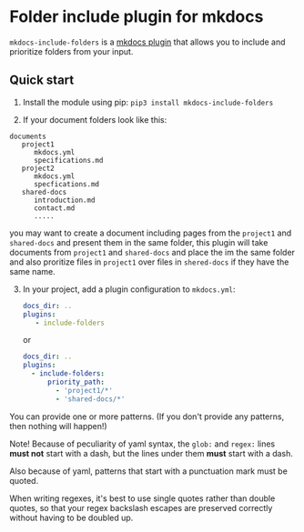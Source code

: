 # Folder include plugin for mkdocs

<!--This repo was forked from [mkdocs-include](https://github.com/RedisLabs/mkdocs-include) plugin.-->

`mkdocs-include-folders` is a
[mkdocs plugin](http://www.mkdocs.org/user-guide/plugins/) that allows you
to include and prioritize folders from your input. 

## Quick start

1. Install the module using pip: `pip3 install mkdocs-include-folders`

2. If your document folders look like this:
```
documents
   project1
      mkdocs.yml
      specifications.md
   project2
      mkdocs.yml
      specfications.md
   shared-docs
      introduction.md
      contact.md
      .....
```
you may want to create a document including pages from the ``project1`` and ``shared-docs`` and present them in the same folder, this plugin will take documents from ``project1`` and ``shared-docs`` and place the im the same folder and also proritize files in ``project1`` over files in ``shered-docs`` if they have the same name.
   
3. In your project, add a plugin configuration to `mkdocs.yml`:
   ```yaml
   docs_dir: ..
   plugins:
      - include-folders
   ```
   or
   ```yaml
   docs_dir: ..
   plugins:
     - include-folders:
         priority_path:
           - 'project1/*'
           - 'shared-docs/*'
   ```

You can provide one or more patterns.  (If you don't provide any patterns, 
then nothing will happen!)

Note!  Because of peculiarity of yaml syntax, the `glob:` and `regex:` lines
**must not** start with a dash, but the lines under them **must** start with
a dash.

Also because of yaml, patterns that start with a punctuation mark must be
quoted.

When writing regexes, it's best to use single quotes rather than double
quotes, so that your regex backslash escapes are preserved correctly without
having to be doubled up.
